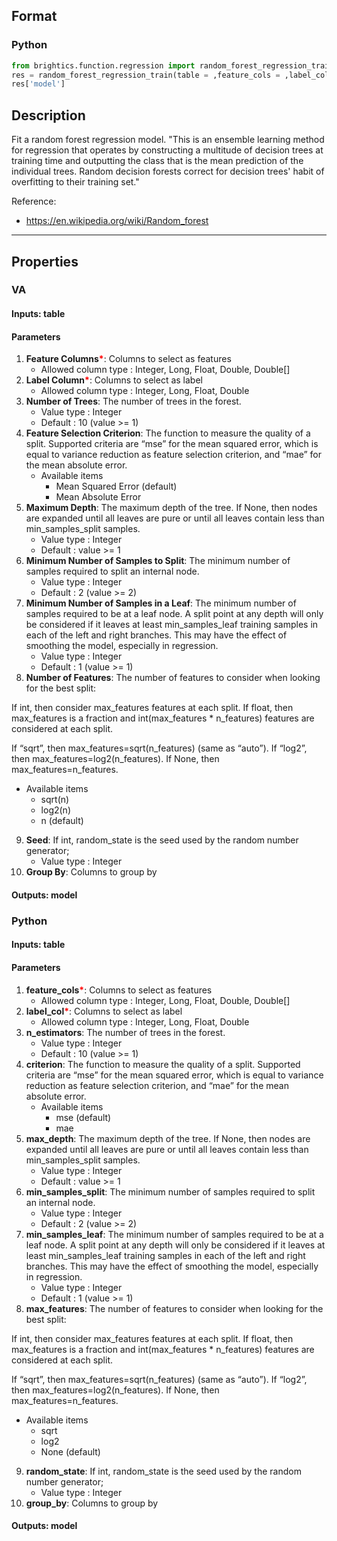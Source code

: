 ## Format
### Python
```python
from brightics.function.regression import random_forest_regression_train
res = random_forest_regression_train(table = ,feature_cols = ,label_col = ,n_estimators = ,criterion = ,max_depth = ,min_samples_split = ,min_samples_leaf = ,max_features = ,random_state = ,group_by = )
res['model']
```

## Description
Fit a random forest regression model. 
"This is an ensemble learning method for regression that operates by constructing a multitude of decision trees at training time and outputting the class that is the mean prediction of the individual trees. Random decision forests correct for decision trees' habit of overfitting to their training set."

Reference: 
+ <https://en.wikipedia.org/wiki/Random_forest>

---

## Properties
### VA
#### Inputs: table

#### Parameters
1. **Feature Columns**<b style="color:red">*</b>: Columns to select as features
   - Allowed column type : Integer, Long, Float, Double, Double[]
2. **Label Column**<b style="color:red">*</b>: Columns to select as label
   - Allowed column type : Integer, Long, Float, Double
3. **Number of Trees**: The number of trees in the forest.
   - Value type : Integer
   - Default : 10 (value >= 1)
4. **Feature Selection Criterion**: The function to measure the quality of a split. Supported criteria are “mse” for the mean squared error, which is equal to variance reduction as feature selection criterion, and “mae” for the mean absolute error.
   - Available items
      - Mean Squared Error (default)
      - Mean Absolute Error
5. **Maximum Depth**: The maximum depth of the tree. If None, then nodes are expanded until all leaves are pure or until all leaves contain less than min_samples_split samples.
   - Value type : Integer
   - Default : value >= 1
6. **Minimum Number of Samples to Split**: The minimum number of samples required to split an internal node.
   - Value type : Integer
   - Default : 2 (value >= 2)
7. **Minimum Number of Samples in a Leaf**: The minimum number of samples required to be at a leaf node. A split point at any depth will only be considered if it leaves at least min_samples_leaf training samples in each of the left and right branches. This may have the effect of smoothing the model, especially in regression.
   - Value type : Integer
   - Default : 1 (value >= 1)
8. **Number of Features**: The number of features to consider when looking for the best split:

If int, then consider max_features features at each split.
If float, then max_features is a fraction and int(max_features * n_features) features are considered at each split.

If “sqrt”, then max_features=sqrt(n_features) (same as “auto”).
If “log2”, then max_features=log2(n_features).
If None, then max_features=n_features.
   - Available items
      - sqrt(n)
      - log2(n)
      - n (default)
9. **Seed**: If int, random_state is the seed used by the random number generator; 
   - Value type : Integer
10. **Group By**: Columns to group by

#### Outputs: model

### Python
#### Inputs: table

#### Parameters
1. **feature_cols**<b style="color:red">*</b>: Columns to select as features
   - Allowed column type : Integer, Long, Float, Double, Double[]
2. **label_col**<b style="color:red">*</b>: Columns to select as label
   - Allowed column type : Integer, Long, Float, Double
3. **n_estimators**: The number of trees in the forest.
   - Value type : Integer
   - Default : 10 (value >= 1)
4. **criterion**: The function to measure the quality of a split. Supported criteria are “mse” for the mean squared error, which is equal to variance reduction as feature selection criterion, and “mae” for the mean absolute error.
   - Available items
      - mse (default)
      - mae
5. **max_depth**: The maximum depth of the tree. If None, then nodes are expanded until all leaves are pure or until all leaves contain less than min_samples_split samples.
   - Value type : Integer
   - Default : value >= 1
6. **min_samples_split**: The minimum number of samples required to split an internal node.
   - Value type : Integer
   - Default : 2 (value >= 2)
7. **min_samples_leaf**: The minimum number of samples required to be at a leaf node. A split point at any depth will only be considered if it leaves at least min_samples_leaf training samples in each of the left and right branches. This may have the effect of smoothing the model, especially in regression.
   - Value type : Integer
   - Default : 1 (value >= 1)
8. **max_features**: The number of features to consider when looking for the best split:

If int, then consider max_features features at each split.
If float, then max_features is a fraction and int(max_features * n_features) features are considered at each split.

If “sqrt”, then max_features=sqrt(n_features) (same as “auto”).
If “log2”, then max_features=log2(n_features).
If None, then max_features=n_features.
   - Available items
      - sqrt
      - log2
      - None (default)
9. **random_state**: If int, random_state is the seed used by the random number generator; 
   - Value type : Integer
10. **group_by**: Columns to group by

#### Outputs: model

